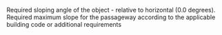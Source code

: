 ﻿Required sloping angle of the object  - relative to horizontal (0.0 degrees).
Required maximum slope for the passageway according to the applicable building code or additional requirements